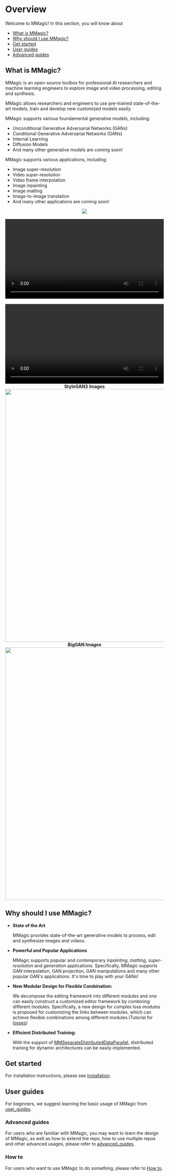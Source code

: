 # Overview

Welcome to MMagic! In this section, you will know about

- [What is MMagic?](#what-is-mmagic)
- [Why should I use MMagic?](#why-should-i-use-mmagic)
- [Get started](#get-started)
- [User guides](#user-guides)
- [Advanced guides](#advanced-guides)

## What is MMagic?

MMagic is an open-source toolbox for professional AI researchers and machine learning engineers to explore image and video processing, editing and synthesis.

MMagic allows researchers and engineers to use pre-trained state-of-the-art models, train and develop new customized models easily.

MMagic supports various foundamental generative models, including:

- Unconditional Generative Adversarial Networks (GANs)
- Conditional Generative Adversarial Networks (GANs)
- Internal Learning
- Diffusion Models
- And many other generative models are coming soon!

MMagic supports various applications, including:

- Image super-resolution
- Video super-resolution
- Video frame interpolation
- Image inpainting
- Image matting
- Image-to-image translation
- And many other applications are coming soon!

<div align=center>
  <img src="https://user-images.githubusercontent.com/12756472/158984079-c4754015-c1f6-48c5-ac46-62e79448c372.jpg"/>
</div>
</br>

<div align=center>
    <video width="100%" controls>
        <source src="https://user-images.githubusercontent.com/12756472/175944645-cabe8c2b-9f25-440b-91cc-cdac4e752c5a.mp4" type="video/mp4">
        <object data="https://user-images.githubusercontent.com/12756472/175944645-cabe8c2b-9f25-440b-91cc-cdac4e752c5a.mp4" width="100%">
        </object>
    </video>
</div>
</br>

<div align=center>
<video width="100%" controls>
    <source src="https://user-images.githubusercontent.com/12756472/158972813-d8d0f19c-f49c-4618-9967-52652726ef19.mp4" type="video/mp4">
    <object src="https://user-images.githubusercontent.com/12756472/158972813-d8d0f19c-f49c-4618-9967-52652726ef19.mp4" width="100%">
    </object>
</video>
</div>

<div align="center">
  <b> StyleGAN3 Images</b>
  <br/>
  <img src="https://user-images.githubusercontent.com/22982797/150450502-c182834f-796f-4397-bd38-df1efe4a8a47.png" width="800"/>
</div>

<div align="center">
  <b> BigGAN Images </b>
  <br/>
  <img src="https://user-images.githubusercontent.com/22982797/127615534-6278ce1b-5cff-4189-83c6-9ecc8de08dfc.png" width="800"/>
</div>

## Why should I use MMagic?

- **State of the Art**

  MMagic provides state-of-the-art generative models to process, edit and synthesize images and videos.

- **Powerful and Popular Applications**

  MMagic supports popular and contemporary *inpainting*, *matting*, *super-resolution* and *generation* applications. Specifically, MMagic supports GAN interpolation, GAN projection, GAN manipulations and many other popular GAN's applications. It's time to play with your GANs!

- **New Modular Design for Flexible Combination:**

  We decompose the editing framework into different modules and one can easily construct a customized editor framework by combining different modules. Specifically, a new design for complex loss modules is proposed for customizing the links between modules, which can achieve flexible combinations among different modules.(Tutorial for [losses](../howto/losses.md))

- **Efficient Distributed Training:**

  With the support of [MMSeparateDistributedDataParallel](https://github.com/open-mmlab/mmengine/blob/main/mmengine/model/wrappers/seperate_distributed.py), distributed training for dynamic architectures can be easily implemented.

## Get started

For installation instructions, please see [Installation](install.md).

## User guides

For beginners, we suggest learning the basic usage of MMagic from [user_guides](../user_guides/config.md).

### Advanced guides

For users who are familiar with MMagic, you may want to learn the design of MMagic, as well as how to extend the repo, how to use multiple repos and other advanced usages, please refer to [advanced_guides](../advanced_guides/evaluator.md).

### How to

For users who want to use MMagic to do something, please refer to [How to](../howto/models.md).
